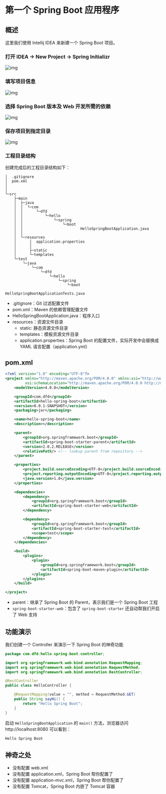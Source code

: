 # 第一个 Spring Boot 应用程序

## 概述

这里我们使用 Intellij IDEA 来新建一个 Spring Boot 项目。

### 打开 IDEA -> New Project -> Spring Initializr

![img](./img/Lusifer1527230830.png)

### 填写项目信息

![img](./img/Lusifer1527231009.png)

### 选择 Spring Boot 版本及 Web 开发所需的依赖

![img](./img/Lusifer1527231053.png)

### 保存项目到指定目录

![img](./img/Lusifer1527231065.png)

### 工程目录结构

创建完成后的工程目录结构如下：

```text
│  .gitignore
│  pom.xml
│
│
└─src
    ├─main
    │  ├─java
    │  │  └─com
    │  │      └─dfd
    │  │          └─hello
    │  │              └─spring
    │  │                  └─boot
    │  │                          HelloSpringBootApplication.java
    │  │
    │  └─resources
    │      │  application.properties
    │      │
    │      ├─static
    │      └─templates
    └─test
        └─java
            └─com
                └─dfd
                    └─hello
                        └─spring
                            └─boot
                                    HelloSpringBootApplicationTests.java
```

- .gitignore：Git 过滤配置文件
- pom.xml：Maven 的依赖管理配置文件
- HelloSpringBootApplication.java：程序入口
- resources：资源文件目录
  - static: 静态资源文件目录
  - templates：模板资源文件目录
  - application.properties：Spring Boot 的配置文件，实际开发中会替换成 YAML 语言配置（application.yml）

## pom.xml

```xml
<?xml version="1.0" encoding="UTF-8"?>
<project xmlns="http://maven.apache.org/POM/4.0.0" xmlns:xsi="http://www.w3.org/2001/XMLSchema-instance"
         xsi:schemaLocation="http://maven.apache.org/POM/4.0.0 http://maven.apache.org/xsd/maven-4.0.0.xsd">
    <modelVersion>4.0.0</modelVersion>

    <groupId>com.dfd</groupId>
    <artifactId>hello-spring-boot</artifactId>
    <version>0.0.1-SNAPSHOT</version>
    <packaging>jar</packaging>

    <name>hello-spring-boot</name>
    <description></description>

    <parent>
        <groupId>org.springframework.boot</groupId>
        <artifactId>spring-boot-starter-parent</artifactId>
        <version>2.0.2.RELEASE</version>
        <relativePath/> <!-- lookup parent from repository -->
    </parent>

    <properties>
        <project.build.sourceEncoding>UTF-8</project.build.sourceEncoding>
        <project.reporting.outputEncoding>UTF-8</project.reporting.outputEncoding>
        <java.version>1.8</java.version>
    </properties>

    <dependencies>
        <dependency>
            <groupId>org.springframework.boot</groupId>
            <artifactId>spring-boot-starter-web</artifactId>
        </dependency>

        <dependency>
            <groupId>org.springframework.boot</groupId>
            <artifactId>spring-boot-starter-test</artifactId>
            <scope>test</scope>
        </dependency>
    </dependencies>

    <build>
        <plugins>
            <plugin>
                <groupId>org.springframework.boot</groupId>
                <artifactId>spring-boot-maven-plugin</artifactId>
            </plugin>
        </plugins>
    </build>

</project>
```

- parent：继承了 Spring Boot 的 Parent，表示我们是一个 Spring Boot 工程
- `spring-boot-starter-web`：包含了 `spring-boot-starter` 还自动帮我们开启了 Web 支持

## 功能演示

我们创建一个 Controller 来演示一下 Spring Boot 的神奇功能

```java
package com.dfd.hello.spring.boot.controller;

import org.springframework.web.bind.annotation.RequestMapping;
import org.springframework.web.bind.annotation.RequestMethod;
import org.springframework.web.bind.annotation.RestController;

@RestController
public class HelloController {

    @RequestMapping(value = "", method = RequestMethod.GET)
    public String sayHi() {
        return "Hello Spring Boot";
    }
}
```

启动 `HelloSpringBootApplication` 的 `main()` 方法，浏览器访问 http://localhost:8080 可以看到：

```bash
Hello Spring Boot
```

## 神奇之处

- 没有配置 web.xml
- 没有配置 application.xml，Spring Boot 帮你配置了
- 没有配置 application-mvc.xml，Spring Boot 帮你配置了
- 没有配置 Tomcat，Spring Boot 内嵌了 Tomcat 容器